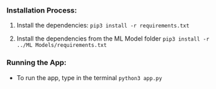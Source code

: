 ### Installation Process:
1. Install the dependencies:
    ```pip3 install -r requirements.txt```

2. Install the dependencies from the ML Model folder
    ```pip3 install -r ../ML Models/requirements.txt```

### Running the App:
- To run the app, type in the terminal ```python3 app.py```